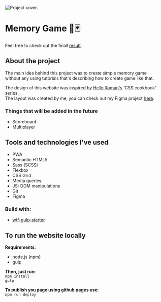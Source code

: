 ![Project cover.](https://mateuszkornecki.github.io/memo/assets/img/cover.png "Project cover")

# Memory Game 🎴️🃏️
Feel free to check out the finall [result](https://mateuszkornecki.github.io/memo).

## About the project 
The main idea behind this project was to create simple memory game without any using tutorials that's describing how to create game like that.

The design of this website was inspired by [Hello Roman's](https://www.youtube.com/channel/UCq8XmOMtrUCb8FcFHQEd8_g/videos) 'CSS cookbook' series. <br>
The layout was created by me, you can check out my Figma project [here](https://www.figma.com/file/CbZNbcfRPRzG6hyYCM24Np/memo?node-id=0%3A686). 

### Things that will be added in the future
- Scoreboard
- Multiplayer

## Tools and technologies I've used 
- PWA
- Semantic HTML5
- Sass (SCSS)
- Flexbox
- CSS Grid
- Media queries
- JS: DOM manipulations
- Git
- Figma

### Build with: 
- [wtf-gulp-starter](https://github.com/maciejkorsan/wtf-gulp-starter)

## To run the website locally

 **Requirements:**
 - node.js (npm)
 - gulp <br>
 
 **Then, just run:** <br>
`npm install`<br>
`gulp`

**To publish you page using github pages use:**<br>
`npm run deploy`<br>

